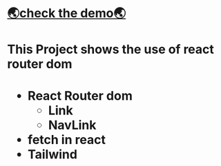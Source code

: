 # [🌏check the demo🌏](https://react-router-dom-1.netlify.app/)

<h1>This Project shows the use of react router dom<h1>
<ul>
<li>React Router dom
<ul>
    <li>Link</li>
    <li>NavLink</li>
</ul>
</li>
<li>fetch in react</li>
<li>Tailwind</li>
</ul>